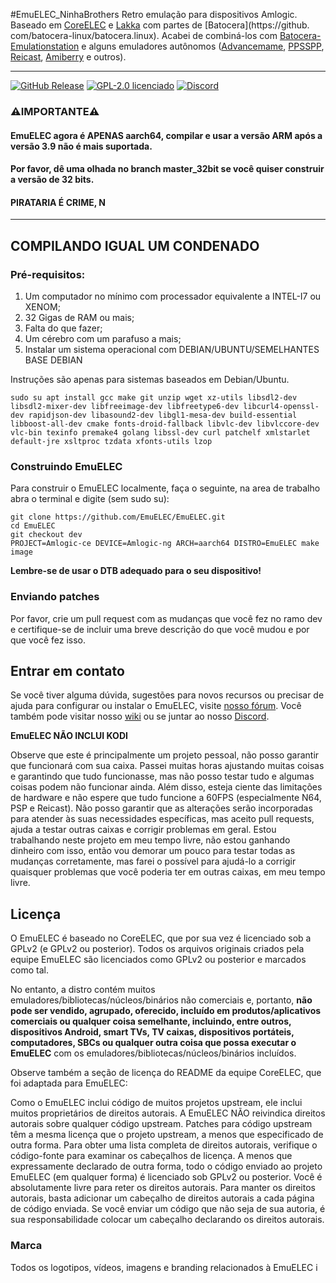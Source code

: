 #EmuELEC_NinhaBrothers
Retro emulação para dispositivos Amlogic.
Baseado em [CoreELEC](https://github.com/CoreELEC/CoreELEC) e [Lakka](https://github.com/libretro/Lakka-LibreELEC) com partes de [Batocera](https://github. com/batocera-linux/batocera.linux). Acabei de combiná-los com [Batocera-Emulationstation](https://github.com/batocera-linux/batocera-emulationstation) e alguns emuladores autônomos ([Advancemame](https://github.com/amadvance/advancemame), [ PPSSPP](https://github.com/hrydgard/ppsspp), [Reicast](https://github.com/reicast/reicast-emulator), [Amiberry](https://github.com/midwan/amiberry ) e outros).

---
[![GitHub Release](https://img.shields.io/github/release/EmuELEC/EmuELEC.svg)](https://github.com/EmuELEC/EmuELEC/releases/latest)
[![GPL-2.0 licenciado](https://shields.io/badge/license-GPL2-blue)](https://github.com/EmuELEC/EmuELEC/blob/master/licenses/GPL2.txt)
[![Discord](https://img.shields.io/badge/chat-on%20discord-7289da.svg?logo=discord)](https://discord.gg/cbgtJTu)

### ⚠️**IMPORTANTE**⚠️
#### EmuELEC agora é APENAS aarch64, compilar e usar a versão ARM após a versão 3.9 não é mais suportada. 
#### Por favor, dê uma olhada no branch master_32bit se você quiser construir a versão de 32 bits.
#### PIRATARIA É CRIME, N
---
## COMPILANDO IGUAL UM CONDENADO

### Pré-requisitos:

1) Um computador no mínimo com processador equivalente a INTEL-I7 ou XENOM;
2) 32 Gigas de RAM ou mais;
3) Falta do que fazer;
4) Um cérebro com um parafuso a mais;
5) Instalar um sistema operacional com DEBIAN/UBUNTU/SEMELHANTES BASE DEBIAN

Instruções são apenas para sistemas baseados em Debian/Ubuntu.

```
sudo su apt install gcc make git unzip wget xz-utils libsdl2-dev libsdl2-mixer-dev libfreeimage-dev libfreetype6-dev libcurl4-openssl-dev rapidjson-dev libasound2-dev libgl1-mesa-dev build-essential libboost-all-dev cmake fonts-droid-fallback libvlc-dev libvlccore-dev vlc-bin texinfo premake4 golang libssl-dev curl patchelf xmlstarlet default-jre xsltproc tzdata xfonts-utils lzop
```

### Construindo EmuELEC
Para construir o EmuELEC localmente, faça o seguinte, na area de trabalho abra o terminal e digite (sem sudo su):

```
git clone https://github.com/EmuELEC/EmuELEC.git
cd EmuELEC
git checkout dev
PROJECT=Amlogic-ce DEVICE=Amlogic-ng ARCH=aarch64 DISTRO=EmuELEC make image
```

**Lembre-se de usar o DTB adequado para o seu dispositivo!**

### Enviando patches
Por favor, crie um pull request com as mudanças que você fez no ramo dev e certifique-se de incluir uma breve descrição do que você mudou e por que você fez isso.

## Entrar em contato
Se você tiver alguma dúvida, sugestões para novos recursos ou precisar de ajuda para configurar ou instalar o EmuELEC, visite [nosso fórum](https://emuelec.discourse.group/). Você também pode visitar nosso [wiki](https://github.com/EmuELEC/EmuELEC/wiki) ou se juntar ao nosso [Discord](https://discord.gg/cbgtJTu).

**EmuELEC NÃO INCLUI KODI**

Observe que este é principalmente um projeto pessoal, não posso garantir que funcionará com sua caixa. Passei muitas horas ajustando muitas coisas e garantindo que tudo funcionasse, mas não posso testar tudo e algumas coisas podem não funcionar ainda. Além disso, esteja ciente das limitações de hardware e não espere que tudo funcione a 60FPS (especialmente N64, PSP e Reicast). Não posso garantir que as alterações serão incorporadas para atender às suas necessidades específicas, mas aceito pull requests, ajuda a testar outras caixas e corrigir problemas em geral.
Estou trabalhando neste projeto em meu tempo livre, não estou ganhando dinheiro com isso, então vou demorar um pouco para testar todas as mudanças corretamente, mas farei o possível para ajudá-lo a corrigir quaisquer problemas que você poderia ter em outras caixas, em meu tempo livre.

## Licença

O EmuELEC é baseado no CoreELEC, que por sua vez é licenciado sob a GPLv2 (e GPLv2 ou posterior). Todos os arquivos originais criados pela equipe EmuELEC são licenciados como GPLv2 ou posterior e marcados como tal.

No entanto, a distro contém muitos emuladores/bibliotecas/núcleos/binários não comerciais e, portanto, **não pode ser vendido, agrupado, oferecido, incluído em produtos/aplicativos comerciais ou qualquer coisa semelhante, incluindo, entre outros, dispositivos Android, smart TVs, TV caixas, dispositivos portáteis, computadores, SBCs ou qualquer outra coisa que possa executar o EmuELEC** com os emuladores/bibliotecas/núcleos/binários incluídos.

Observe também a seção de licença do README da equipe CoreELEC, que foi adaptada para EmuELEC:

Como o EmuELEC inclui código de muitos projetos upstream, ele inclui muitos proprietários de direitos autorais. A EmuELEC NÃO reivindica direitos autorais sobre qualquer código upstream. Patches para código upstream têm a mesma licença que o projeto upstream, a menos que especificado de outra forma. Para obter uma lista completa de direitos autorais, verifique o código-fonte para examinar os cabeçalhos de licença. A menos que expressamente declarado de outra forma, todo o código enviado ao projeto EmuELEC (em qualquer forma) é licenciado sob GPLv2 ou posterior. Você é absolutamente livre para reter os direitos autorais. Para manter os direitos autorais, basta adicionar um cabeçalho de direitos autorais a cada página de código enviada. Se você enviar um código que não seja de sua autoria, é sua responsabilidade colocar um cabeçalho declarando os direitos autorais.

### Marca

Todos os logotipos, vídeos, imagens e branding relacionados à EmuELEC i

